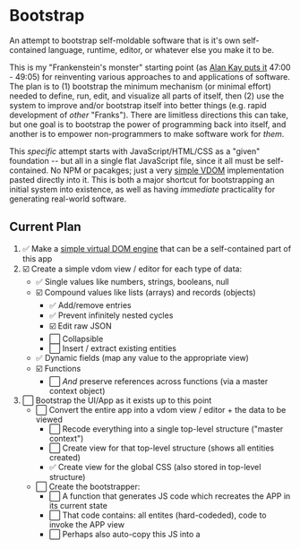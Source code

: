 # Bootstrap
An attempt to bootstrap self-moldable software that is it's own self-contained language, runtime, editor, or whatever else you make it to be.

This is my "Frankenstein's monster" starting point (as [Alan Kay puts it](https://youtu.be/YyIQKBzIuBY?t=47m) 47:00 - 49:05) for reinventing various approaches to and applications of software. The plan is to (1) bootstrap the minimum mechanism (or minimal effort) needed to define, run, edit, and visualize all parts of itself, then (2) use the system to improve and/or bootstrap itself into better things (e.g. rapid development of _other_ "Franks"). There are limitless directions this can take, but one goal is to bootstrap the power of programming back into itself, and another is to empower non-programmers to make software work for _them_.

This _specific_ attempt starts with JavaScript/HTML/CSS as a "given" foundation -- but all in a single flat JavaScript file, since it all must be self-contained. No NPM or pacakges; just a very [simple VDOM](https://github.com/d-cook/vdom) implementation pasted directly into it. This is both a major shortcut for bootstrapping an initial system into existence, as well as having _immediate_ practicality for generating real-world software.

## Current Plan
1. :white_check_mark:      Make a [simple virtual DOM engine](https://github.com/d-cook/vdom) that can be a self-contained part of this app
2. :ballot_box_with_check: Create a simple vdom view / editor for each type of data:
   - :white_check_mark:      Single values like numbers, strings, booleans, null
   - :ballot_box_with_check: Compound values like lists (arrays) and records (objects)
     - :white_check_mark:      Add/remove entries
     - :white_check_mark:      Prevent infinitely nested cycles
     - :ballot_box_with_check: Edit raw JSON
     - :white_large_square:    Collapsible
     - :white_large_square:    Insert / extract existing entities
   - :white_check_mark:      Dynamic fields (map any value to the appropriate view)
   - :ballot_box_with_check: Functions
     - :white_large_square:    _And_ preserve references across functions (via a master context object)
3. :white_large_square:    Bootstrap the UI/App as it exists up to this point
   - :white_large_square:    Convert the entire app into a vdom view / editor + the data to be viewed
     - :white_large_square:    Recode everything into a single top-level structure ("master context")
     - :white_large_square:    Create view for that top-level structure (shows all entities created)
     - :white_check_mark:      Create view for the global CSS (also stored in top-level structure)
   - :white_large_square:    Create the bootstrapper:
     - :white_large_square:    A function that generates JS code which recreates the APP in its current state
     - :white_large_square:    That code contains: all entites (hard-codeded), code to invoke the APP view
     - :white_large_square:    Perhaps also auto-copy this JS into a <script> tag, so that simply saving the page creates a bootstrapping HTML doc

_At this point, any further development can be done via the running App itself_

4. :white_large_square:    Create the self-running runtime
<br>(not as hard as it sounds; I've done this before)
   - :white_large_square:    A data-representation of code and [an interpreter](https://github.com/d-cook/Interact) that runs such code
   - :white_large_square:    The interpreter & all operations are stored in the top-level structure (thus it can inspect and modify itself)
5. :white_large_square:    Convert everything (app & runtime) into the interpreted representation
   - :white_large_square:    First, create a better view for this kind of code
     - :white_large_square:    Either a nested-expressions view of the code...
       - My [original implementation](https://github.com/d-cook/Objects) was based on expression-lists that were easy enough to understand.
       - My [re-envisioned model](https://github.com/d-cook/Interact) is more powerful (e.g. a DAG with direct references), but not great in raw form.
       - There is a straightfoward way to convert the new DAG model into nested expressions
     - :white_large_square:    And/or make the DAG / sequence of instructions model more palpable:
       - :white_large_square:    Show names of referenced entities, rather than the numeric indexes that describe "where" they are
       - :white_large_square:    Code by clicking on which operation to perform and which entities to perform it on
   - :white_large_square:    Recode (nearly) everything into the interpreted representation of code
     - All code in the app will now be run by the interpreter (the boostrapper gets this going)
   - :white_large_square:    Convert the interpreter itself into the interpreted representation:
     - :white_large_square:    Do the conversion, but don't replace the JavaScript version of it yet
     - :white_large_square:    Create a compiler (function) that converts expressions into JavaScript code
     - :white_large_square:    Compile the converted intpreter back to JavaScript from the interpreted representation
     - :white_large_square:    Ensure that the re-generated JavaScript interpreter works as it did before
     - :white_large_square:    Modify the bootstrap-generator compile the interpreter and inject the result into the bootstrap code
     - :white_large_square:    Test the bootstrap to ensure the app works the same after being re-bootstrapped

_At this point, further development is done in the new code representation rather than JavaScript_

5. Explore the possibilities from here:
   - Make better tools / alternatives to text-based "coding":
     - Operate on values by manipulating them as objects, and your actions as recorded as code
     - Boxes and arrows?
     - Code that generates other code (e.g. from some business model)
   - Drag & drop editor for HTML / VDOM / CSS
   - Drag & drop shapes to create SVG images / graphics
   - Evolving this system / App:
     - Since everything about it is modifiable within itself, you can mold it into a totally different paradigm or system
     - Bootstrap the system to a different language or platform (assembly, JVM, CLR, etc.)
       - The only parts that are "native code" are:
         - Basic operations (+, -, if, etc)
         - Some implementation of lists & records (you get this for free in JavaScript)
         - Basic graphics commands (e.g. VDOM, SVG, or some other "line here, box there" model)
         - The code that the compiler outputs as the native equivalent of invoking a function
       - Recode (copy) _just_ the native code for those parts for some other platform
       - Run the bootstrap-generator using _that_ spec, and run the resulting output on the new platform
       - BOOM! The same app is now running (exactly as you left it) on that other platform.
     - This running system can serialize itself and transfer itself over the wire (e.g. HTTP)
